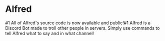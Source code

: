 # Alfred
#1 All of Alfred's source code is now available and public!#1
Alfred is a Discord Bot made to troll other people in servers. Simply use commands to tell Alfred what to say and in what channel!
